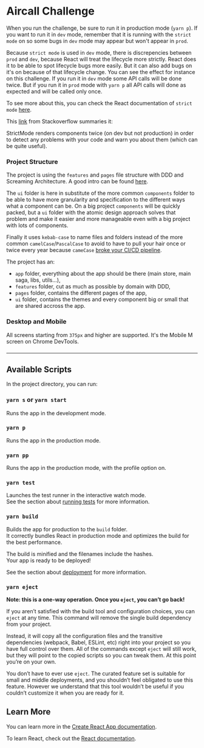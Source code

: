 # Aircall Challenge

When you run the challenge, be sure to run it in production mode (`yarn p`). If you want to run it in `dev` mode, remember that it is running with the `strict mode` on so some bugs in `dev` mode may appear but won't appear in `prod`.

Because `strict mode` is used in `dev` mode, there is discrepencies between `prod` and `dev`, because React will treat the lifecycle more strictly. React does it to be able to spot lifecycle bugs more easily. But it can also add bugs on it's on because of that lifecycle change. You can see the effect for instance on this challenge. If you run it in `dev` mode some API calls will be done twice. But if you run it in `prod` mode with `yarn p` all API calls will done as expected and will be called only once.

To see more about this, you can check the React documentation of `strict mode` [here](https://reactjs.org/docs/strict-mode.html).

This [link](https://stackoverflow.com/a/60619061) from Stackoverflow summaries it:

StrictMode renders components twice (on dev but not production) in order to detect any problems with your code and warn you about them (which can be quite useful).


### Project Structure
The project is using the `features` and `pages` file structure with DDD and Screaming Architecture. A good intro can be found [here](https://profy.dev/article/react-folder-structure#discussion-feature-driven-folder-structure-and-screaming-architecture).

The `ui` folder is here in substitute of the more common `components` folder to be able to have more granularity and specification to the different ways what a component can be. On a big project `components` will be quickly packed, but a `ui` folder with the atomic design approach solves that problem and make it easier and more manageable even with a big project with lots of components.

Finally it uses `kebab-case` to name files and folders instead of the more common `camelCase`/`PascalCase` to avoid to have to pull your hair once or twice every year because `cameCase` [broke your CI/CD pipeline](https://twitter.com/kentcdodds/status/1249870276688371713).

The project has an:

- `app` folder, everything about the app should be there (main store, main saga, libs, utils...),
- `features` folder, cut as much as possible by domain with DDD,
- `pages` folder, contains the different pages of the app,
- `ui` folder, contains the themes and every component big or small that are shared accross the app.

### Desktop and Mobile
All screens starting from `375px` and higher are supported. It's the Mobile M screen on Chrome DevTools.

### 

----

## Available Scripts

In the project directory, you can run:

### `yarn s` or `yarn start`

Runs the app in the development mode.

### `yarn p`
Runs the app in the production mode.

### `yarn pp`
Runs the app in the production mode, with the profile option on.

### `yarn test`

Launches the test runner in the interactive watch mode.\
See the section about [running tests](https://facebook.github.io/create-react-app/docs/running-tests) for more information.

### `yarn build`

Builds the app for production to the `build` folder.\
It correctly bundles React in production mode and optimizes the build for the best performance.

The build is minified and the filenames include the hashes.\
Your app is ready to be deployed!

See the section about [deployment](https://facebook.github.io/create-react-app/docs/deployment) for more information.

### `yarn eject`

**Note: this is a one-way operation. Once you `eject`, you can’t go back!**

If you aren’t satisfied with the build tool and configuration choices, you can `eject` at any time. This command will remove the single build dependency from your project.

Instead, it will copy all the configuration files and the transitive dependencies (webpack, Babel, ESLint, etc) right into your project so you have full control over them. All of the commands except `eject` will still work, but they will point to the copied scripts so you can tweak them. At this point you’re on your own.

You don’t have to ever use `eject`. The curated feature set is suitable for small and middle deployments, and you shouldn’t feel obligated to use this feature. However we understand that this tool wouldn’t be useful if you couldn’t customize it when you are ready for it.

## Learn More

You can learn more in the [Create React App documentation](https://facebook.github.io/create-react-app/docs/getting-started).

To learn React, check out the [React documentation](https://reactjs.org/).

